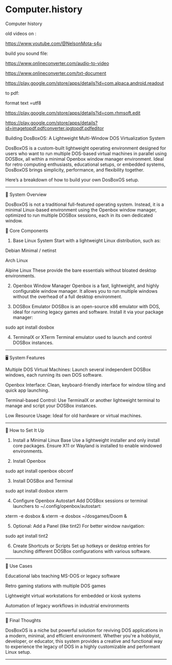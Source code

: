 # Computer.history
Computer history 


old videos on :

https://www.youtube.com/@NelsonMota-s4u



build you sound file:

https://www.onlineconverter.com/audio-to-video


https://www.onlineconverter.com/txt-document



https://play.google.com/store/apps/details?id=com.alpaca.android.readout

to pdf:

format text =utf8


https://play.google.com/store/apps/details?id=com.rhmsoft.edit


https://play.google.com/store/apps/details?id=imagetopdf.pdfconverter.jpgtopdf.pdfeditor


Building DosBoxOS: A Lightweight Multi-Window DOS Virtualization System

DosBoxOS is a custom-built lightweight operating environment designed for users who want to run multiple DOS-based virtual machines in parallel using DOSBox, all within a minimal Openbox window manager environment. Ideal for retro computing enthusiasts, educational setups, or embedded systems, DosBoxOS brings simplicity, performance, and flexibility together.

Here’s a breakdown of how to build your own DosBoxOS setup.


---

🧩 System Overview

DosBoxOS is not a traditional full-featured operating system. Instead, it is a minimal Linux-based environment using the Openbox window manager, optimized to run multiple DOSBox sessions, each in its own dedicated window.

🔧 Core Components

1. Base Linux System
Start with a lightweight Linux distribution, such as:

Debian Minimal / netinst

Arch Linux

Alpine Linux These provide the bare essentials without bloated desktop environments.



2. Openbox Window Manager
Openbox is a fast, lightweight, and highly configurable window manager. It allows you to run multiple windows without the overhead of a full desktop environment.


3. DOSBox Emulator
DOSBox is an open-source x86 emulator with DOS, ideal for running legacy games and software. Install it via your package manager:

sudo apt install dosbox


4. TerminalX or XTerm
Terminal emulator used to launch and control DOSBox instances.




---

🖥️ System Features

Multiple DOS Virtual Machines: Launch several independent DOSBox windows, each running its own DOS software.

Openbox Interface: Clean, keyboard-friendly interface for window tiling and quick app launching.

Terminal-based Control: Use TerminalX or another lightweight terminal to manage and script your DOSBox instances.

Low Resource Usage: Ideal for old hardware or virtual machines.



---

🚀 How to Set It Up

1. Install a Minimal Linux Base Use a lightweight installer and only install core packages. Ensure X11 or Wayland is installed to enable windowed environments.


2. Install Openbox

sudo apt install openbox obconf


3. Install DOSBox and Terminal

sudo apt install dosbox xterm


4. Configure Openbox Autostart Add DOSBox sessions or terminal launchers to ~/.config/openbox/autostart:

xterm -e dosbox &
xterm -e dosbox ~/dosgames/Doom &


5. Optional: Add a Panel (like tint2)
For better window navigation:

sudo apt install tint2


6. Create Shortcuts or Scripts
Set up hotkeys or desktop entries for launching different DOSBox configurations with various software.




---

🔄 Use Cases

Educational labs teaching MS-DOS or legacy software

Retro gaming stations with multiple DOS games

Lightweight virtual workstations for embedded or kiosk systems

Automation of legacy workflows in industrial environments



---

🧠 Final Thoughts

DosBoxOS is a niche but powerful solution for reviving DOS applications in a modern, minimal, and efficient environment. Whether you're a hobbyist, developer, or educator, this system provides a creative and functional way to experience the legacy of DOS in a highly customizable and performant Linux setup.


---
